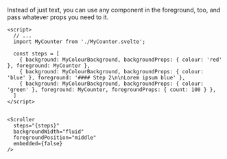 Instead of just text, you can use any component in the foreground, too, and pass whatever props you need to it.

```svelte
<script>
  // ...
  import MyCounter from './MyCounter.svelte';

  const steps = [
    { background: MyColourBackground, backgroundProps: { colour: 'red' }, foreground: MyCounter },
    { background: MyColourBackground, backgroundProps: { colour: 'blue' }, foreground: '#### Step 2\n\nLorem ipsum blue' },
    { background: MyColourBackground, backgroundProps: { colour: 'green' }, foreground: MyCounter, foregroundProps: { count: 100 } },
  ]
</script>


<Scroller
  steps="{steps}"
  backgroundWidth="fluid"
  foregroundPosition="middle"
  embedded={false}
/>
```
